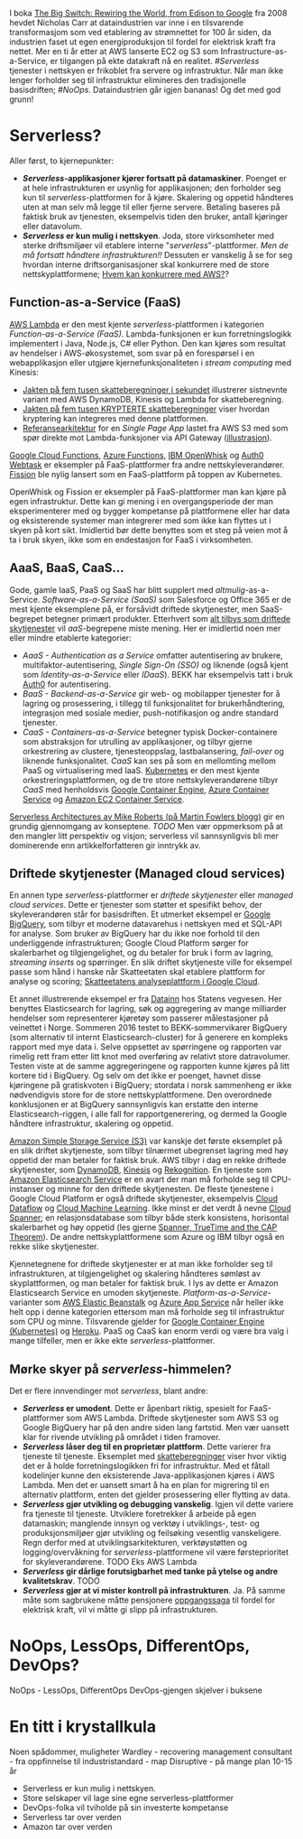 I boka [The Big Switch: Rewiring the World, from Edison to Google](http://www.computerworld.com/article/2534133/infrastructure-management/q-a--nicholas-carr-on--the-big-switch--to-cloud-computing.html) fra 2008 hevdet Nicholas Carr at dataindustrien var inne i en tilsvarende transformasjom som ved etablering av strømnettet for 100 år siden, da industrien faset ut egen energiproduksjon til fordel for elektrisk kraft fra nettet. Mer en ti år etter at AWS lanserte EC2 og S3 som Infrastructure-as-a-Service, er tilgangen på ekte datakraft nå en realitet. _#Serverless_ tjenester i nettskyen er frikoblet fra servere og infrastruktur. Når man ikke lenger forholder seg til infrastruktur elimineres den tradisjonelle basisdriften; _#NoOps_. Dataindustrien går igjen bananas! Og det med god grunn!

# Serverless?
Aller først, to kjernepunkter:
* **_Serverless_-applikasjoner kjører fortsatt på datamaskiner**. Poenget er at hele infrastrukturen er usynlig for applikasjonen; den forholder seg kun til _serverless_-plattformen for å kjøre. Skalering og oppetid håndteres uten at man selv må legge til eller fjerne servere. Betaling baseres på faktisk bruk av tjenesten, eksempelvis tiden den bruker, antall kjøringer eller datavolum. 
* **_Serverless_ er kun mulig i nettskyen**. Joda, store virksomheter med sterke driftsmiljøer vil etablere interne "_serverless_"-plattformer. _Men de må fortsatt håndtere infrastrukturen!!_ Dessuten er vanskelig å se for seg hvordan interne driftsorganisasjoner skal konkurrere med de store nettskyplattformene; [Hvem kan konkurrere med AWS?](https://open.bekk.no/hvem-kan-konkurrere-med-amazon-web-services)?

## Function-as-a-Service (FaaS)
[AWS Lambda](https://aws.amazon.com/lambda/) er den mest kjente _serverless_-plattformen i kategorien _Function-as-a-Service (FaaS)_. Lambda-funksjonen er kun forretningslogikk implementert i Java, Node.js, C# eller Python. Den kan kjøres som resultat av hendelser i AWS-økosystemet, som svar på en forespørsel i en webapplikasjon eller utgjøre kjernefunksjonaliteten i _stream computing_ med Kinesis:
* [Jakten på fem tusen skatteberegninger i sekundet](https://open.bekk.no/jakten-pa-fem-tusen-skatteberegninger-i-sekundet) illustrerer sistnevnte variant med AWS DynamoDB, Kinesis og Lambda for skatteberegning.
* [Jakten på fem tusen KRYPTERTE skatteberegninger](https://open.bekk.no/jakten-pa-5000-krypterte-skatteberegninger) viser hvordan kryptering kan integreres med denne plattformen.
* [Referansearkitektur](https://github.com/awslabs/lambda-refarch-webapp) for en _Single Page App_ lastet fra AWS S3 med som spør direkte mot Lambda-funksjoner via API Gateway ([illustrasjon](https://s3.amazonaws.com/awslambda-serverless-web-refarch/RefArch_BlogApp_Serverless.png)).  

[Google Cloud Functions](https://cloud.google.com/functions/), [Azure Functions](https://azure.microsoft.com/nb-no/services/functions/), [IBM OpenWhisk](https://developer.ibm.com/openwhisk/) og [Auth0 Webtask](https://webtask.io/) er eksempler på FaaS-plattformer fra andre nettskyleverandører. [Fission](http://blog.kubernetes.io/2017/01/fission-serverless-functions-as-service-for-kubernetes.html) ble nylig lansert som en FaaS-plattform på toppen av Kubernetes.

OpenWhisk og Fission er eksempler på FaaS-plattformer man kan kjøre på egen infrastruktur. Dette kan gi mening i en overgangsperiode der man eksperimenterer med og bygger kompetanse på plattformene eller har data og eksisterende systemer man integrerer med som ikke kan flyttes ut i skyen på kort sikt. Imidlertid bør dette benyttes som et steg på veien mot å ta i bruk skyen, ikke som en endestasjon for FaaS i virksomheten.

## AaaS, BaaS, CaaS...
Gode, gamle IaaS, PaaS og SaaS har blitt supplert med _altmulig_-as-a-Service. _Software-as-a-Service (SaaS)_ som Salesforce og Office 365 er de mest kjente eksemplene på, er forsåvidt driftede skytjenester, men SaaS-begrepet betegner primært produkter. Etterhvert som [alt tilbys som driftede skytjenester](https://en.wikipedia.org/wiki/As_a_service) vil _aaS_-begrepene miste mening. Her er imidlertid noen mer eller mindre etablerte kategorier:
* _AaaS - Authentication as a Service_ omfatter autentisering av brukere, multifaktor-autentisering, _Single Sign-On (SSO)_ og liknende (også kjent som _Identity-as-a-Service_ eller _IDaaS_). BEKK har eksempelvis tatt i bruk [Auth0](https://auth0.com/) for autentisering.
* _BaaS - Backend-as-a-Service_ gir web- og mobilapper tjenester for å lagring og prosessering, i tillegg til funksjonalitet for brukerhåndtering, integrasjon med sosiale medier, push-notifikasjon og andre standard tjenester.
* _CaaS - Containers-as-a-Service_ betegner typisk Docker-containere som abstraksjon for utrulling av applikasjoner, og tilbyr gjerne orkestrering av clustere, tjenesteoppslag, lastbalansering, _fail-over_ og liknende funksjonalitet. _CaaS_ kan ses på som en mellomting mellom PaaS og virtualisering med IaaS. [Kubernetes](https://kubernetes.io/) er den mest kjente orkestreringsplattformen, og de tre store nettskyleverandørene tilbyr _CaaS_ med henholdsvis [Google Container Engine](https://cloud.google.com/container-engine/), [Azure Container Service](https://azure.microsoft.com/en-us/services/container-service/) og [Amazon EC2 Container Service](https://aws.amazon.com/ecs/).

[Serverless Architectures av Mike Roberts (på Martin Fowlers blogg)](https://martinfowler.com/articles/serverless.html) gir en grundig gjennomgang av konseptene. *TODO* Men vær oppmerksom på at den mangler litt perspektiv og visjon; serverless vil sannsynligvis bli mer dominerende enn artikkelforfatteren gir inntrykk av.

## Driftede skytjenester (Managed cloud services)
En annen type _serverless_-plattformer er _driftede skytjenester_ eller _managed cloud services_. Dette er tjenester som støtter et spesifikt behov, der skyleverandøren står for basisdriften. Et utmerket eksempel er [Google BigQuery](https://cloud.google.com/bigquery/), som tilbyr et moderne datavarehus i nettskyen med et SQL-API for analyse. Som bruker av BigQuery har du ikke noe forhold til den underliggende infrastrukturen; Google Cloud Platform sørger for skalerbarhet og tilgjengelighet, og du betaler for bruk i form av lagring, _streaming inserts_ og spørringer. En slik driftet skytjeneste ville for eksempel passe som hånd i hanske når Skatteetaten skal etablere plattform for analyse og scoring; [Skatteetatens analyseplattform i Google Cloud](https://open.bekk.no/[skatteetatDataflowens-analyseplattform-i-google-cloud).

Et annet illustrerende eksempel er fra [Datainn](https://open.bekk.no/trafikkmeldinger-og-datainn) hos Statens vegvesen. Her benyttes Elasticsearch for lagring, søk og aggregering av mange milliarder hendelser som representerer kjøretøy som passerer målestasjoner på veinettet i Norge. Sommeren 2016 testet to BEKK-sommervikarer BigQuery (som alternativ til internt Elasticsearch-cluster) for å generere en kompleks rapport med mye data i. Selve oppsettet av spørringene og rapporten var rimelig rett fram etter litt knot med overføring av relativt store datravolumer. Testen viste at de samme aggregeringene og rapporten kunne kjøres på litt kortere tid i BigQuery. Og selv om det ikke er poenget, havnet disse kjøringene på gratiskvoten i BigQuery; stordata i norsk sammenheng er ikke nødvendigvis store for de store nettskyplattformene. Den overordnede konklusjonen er at BigQuery sannsynligvis kan erstatte den interne Elasticsearch-riggen, i alle fall for rapportgenerering, og dermed la Google håndtere infrastruktur, skalering og oppetid.

[Amazon Simple Storage Service (S3)](https://aws.amazon.com/s3/) var kanskje det første eksemplet på en slik driftet skytjeneste, som tilbyr tilnærmet ubegrenset lagring med høy oppetid der man betaler for faktisk bruk. AWS tilbyr i dag en rekke driftede skytjenester, som [DynamoDB](https://aws.amazon.com/dynamodb/), [Kinesis](https://aws.amazon.com/kinesis) og [Rekognition](https://aws.amazon.com/rekognition/). En tjeneste som [Amazon Elasticsearch Service](https://aws.amazon.com/elasticsearch-service/) er en avart der man må forholde seg til CPU-instanser og minne for den driftede skytjenesten. De fleste tjenestene i Google Cloud Platform er også driftede skytjenester, eksempelvis [Cloud Dataflow]() og [Cloud Machine Learning](https://cloud.google.com/ml/). Ikke minst er det verdt å nevne [Cloud Spanner](https://cloud.google.com/spanner/); en relasjonsdatabase som tilbyr både sterk konsistens, horisontal skalerbarhet og høy oppetid (les gjerne [Spanner, TrueTime and the CAP Theorem](https://research.google.com/pubs/pub45855.html)). De andre nettskyplattformene som Azure og IBM tilbyr også en rekke slike skytjenester.

Kjennetegnene for driftede skytjenester er at man ikke forholder seg til infrastrukturen, at tilgjengelighet og skalering håndteres sømløst av skyplattformen, og man betaler for faktisk bruk. I lys av dette er Amazon Elasticsearch Service en umoden skytjeneste. _Platform-as-a-Service_-varianter som [AWS Elastic Beanstalk](https://aws.amazon.com/elasticbeanstalk/) og [Azure App Service](https://azure.microsoft.com/nb-no/services/app-service/) når heller ikke helt opp i denne kategorien ettersom man må forholde seg til infrastruktur som CPU og minne. Tilsvarende gjelder for [Google Container Engine (Kubernetes)](https://cloud.google.com/container-engine/) og [Heroku](https://www.heroku.com/). PaaS og CaaS kan enorm verdi og være bra valg i mange tilfeller, men er ikke ekte _serverless_-plattformer.

## Mørke skyer på _serverless_-himmelen?
Det er flere innvendinger mot _serverless_, blant andre:
* **_Serverless_ er umodent**. Dette er åpenbart riktig, spesielt for FaaS-plattformer som AWS Lambda. Driftede skytjenester som AWS S3 og Google BigQuery har på den andre siden lang fartstid. Men vær uansett klar for rivende utvikling på området i tiden framover.
* **_Serverless_ låser deg til en proprietær plattform**. Dette varierer fra tjeneste til tjeneste. Eksemplet med [skatteberegninger](https://open.bekk.no/jakten-pa-fem-tusen-skatteberegninger-i-sekundet) viser hvor viktig det er å holde forretningslogikken fri for infrastruktur. Med et fåtall kodelinjer kunne den eksisterende Java-applikasjonen kjøres i AWS Lambda. Men det er uansett smart å ha en plan for migrering til en alternativ plattform, enten det gjelder prosessering eller flytting av data.
* **_Serverless_ gjør utvikling og debugging vanskelig**. Igjen vil dette variere fra tjeneste til tjeneste. Utviklere foretrekker å arbeide på egen datamaskin; manglende innsyn og verktøy i utviklings-, test- og produksjonsmiljøer gjør utvikling og feilsøking  vesentlig vanskeligere. Regn derfor med at utviklingsarkitekturen, verktøystøtten og logging/overvåkning for _serverless_-plattformene vil være førsteprioritet for skyleverandørene. TODO Eks AWS Lambda
* **_Serverless_ gir dårlige forutsigbarhet med tanke på ytelse og andre kvalitetskrav**. TODO
* **_Serverless_ gjør at vi mister kontroll på infrastrukturen**. Ja. På samme måte som sagbrukene måtte pensjonere [oppgangssaga](https://no.wikipedia.org/wiki/Oppgangssag) til fordel for elektrisk kraft, vil vi måtte gi slipp på infrastrukturen.

# NoOps, LessOps, DifferentOps, DevOps?

NoOps - LessOps, DifferentOps
DevOps-gjengen skjelver i buksene

# En titt i krystallkula
Noen spådommer, muligheter
Wardley - recovering management consultant - fra oppfinnelse til industristandard - map
Disruptive - på mange plan
10-15 år
* Serverless er kun mulig i nettskyen.
* Store selskaper vil lage sine egne serverless-plattformer
* DevOps-folka vil tviholde på sin investerte kompetanse
* Serverless tar over verden
* Amazon tar over verden
